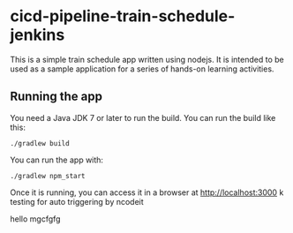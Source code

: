 # cicd-pipeline-train-schedule-jenkins

This is a simple train   schedule app written using nodejs.    It is intended to be used as a sample application for a series of hands-on learning activities.

## Running the app

You need a Java JDK 7 or later to run the build. You can run the build like this:

    ./gradlew build

You can run the app with:

    ./gradlew npm_start

Once it is running, you can access it in a browser at [http://localhost:3000](http://localhost:3000)
k
testing for auto triggering by ncodeit
  


hello
mgcfgfg
